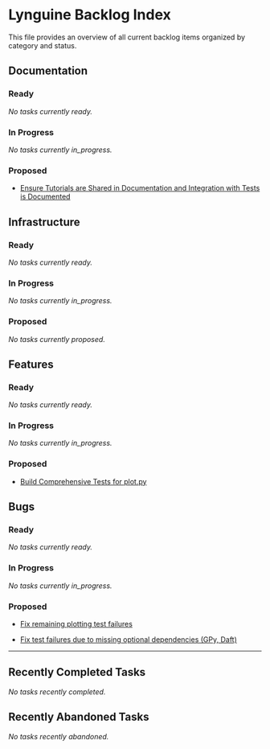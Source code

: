 # Lynguine Backlog Index

This file provides an overview of all current backlog items organized by category and status.

## Documentation

### Ready

*No tasks currently ready.*


### In Progress

*No tasks currently in_progress.*


### Proposed

- [Ensure Tutorials are Shared in Documentation and Integration with Tests is Documented](documentation/2025-07-16_tutorial-documentation-integration.md)


## Infrastructure

### Ready

*No tasks currently ready.*


### In Progress

*No tasks currently in_progress.*


### Proposed

*No tasks currently proposed.*


## Features

### Ready

*No tasks currently ready.*


### In Progress

*No tasks currently in_progress.*


### Proposed

- [Build Comprehensive Tests for plot.py](features/2025-07-16_plot-py-testing.md)


## Bugs

### Ready

*No tasks currently ready.*


### In Progress

*No tasks currently in_progress.*


### Proposed

- [Fix remaining plotting test failures](bugs/2025-10-05_plotting-test-failures.md)

- [Fix test failures due to missing optional dependencies (GPy, Daft)](bugs/2025-10-05_missing-dependencies-test-failures.md)


---

## Recently Completed Tasks

*No tasks recently completed.*


## Recently Abandoned Tasks

*No tasks recently abandoned.*
